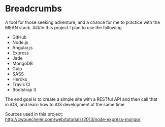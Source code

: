 # Breadcrumbs
A tool for those seeking adventure, and a chance for me to practice with the MEAN stack.
###In this project I plan to use the following
* GitHub
* Node.js
* Angular.js
* Express
* Jade
* MongoDB
* Gulp
* SASS
* Heroku
* Travis CI
* Bootstrap 3

The end goal is to create a simple site with a RESTful API and then call that in iOS, and learn how to iOS development at the same time

Sources used in this project: http://cwbuecheler.com/web/tutorials/2013/node-express-mongo/